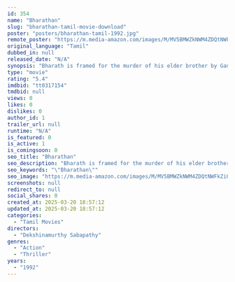 ```yaml
---
id: 354
name: "Bharathan"
slug: "bharathan-tamil-movie-download"
poster: "posters/bharathan-tamil-1992.jpg"
remote_poster: "https://m.media-amazon.com/images/M/MV5BMWZkNWM4ZDQtNWFkZi00OGIxLWFiZjktYTZjMGZiMDNiM2IzXkEyXkFqcGdeQXVyMjA4OTI5NDQ@._V1_SX300.jpg"
original_language: "Tamil"
dubbed_in: null
released_date: "N/A"
synopsis: "Bharath is framed for the murder of his elder brother by Gangadharan, a powerful businessman. In jail, he befriends three convicts who help him escape and take revenge against Gangadharan."
type: "movie"
rating: "5.4"
imdbid: "tt0317154"
tmdbid: null
views: 0
likes: 0
dislikes: 0
author_id: 1
trailer_url: null
runtime: "N/A"
is_featured: 0
is_active: 1
is_comingsoon: 0
seo_title: "Bharathan"
seo_description: "Bharath is framed for the murder of his elder brother by Gangadharan, a powerful businessman. In jail, he befriends three convicts who help him escape and take revenge against Gangadharan."
seo_keywords: "\"Bharathan\""
seo_image: "https://m.media-amazon.com/images/M/MV5BMWZkNWM4ZDQtNWFkZi00OGIxLWFiZjktYTZjMGZiMDNiM2IzXkEyXkFqcGdeQXVyMjA4OTI5NDQ@._V1_SX300.jpg"
screenshots: null
redirect_to: null
social_shares: 0
created_at: 2025-03-20 18:57:12
updated_at: 2025-03-20 18:57:12
categories:
  - "Tamil Movies"
directors:
  - "Dekshinamurthy Sabapathy"
genres:
  - "Action"
  - "Thriller"
years:
  - "1992"
---
```

